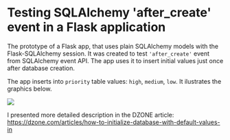 # Testing SQLAlchemy 'after_create' event in a Flask application

The prototype of a Flask app, that uses plain SQLAlchemy models with the Flask-SQLAlchemy session.
It was created to test <code>'after_create'</code> event from SQLAlchemy event API. The app uses it to insert
initial values just once after database creation.<br>

The app inserts into <code>priority</code> table values: <code>high</code>, <code>medium</code>, <code>low</code>.
It ilustrates the graphics below.

<img src="https://dzone.com/storage/temp/1284139-vertabelo-model.png"/>

I presented more detailed description in the DZONE article: https://dzone.com/articles/how-to-initialize-database-with-default-values-in 
